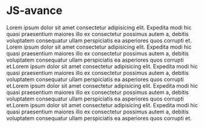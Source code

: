 # JS-avance

Lorem ipsum dolor sit amet consectetur adipisicing elit. Expedita modi hic quasi praesentium maiores illo ex consectetur possimus autem a, debitis voluptatem consequatur ullam perspiciatis ea asperiores quos corrupti et. Lorem ipsum dolor sit amet consectetur adipisicing elit. Expedita modi hic quasi praesentium maiores illo ex consectetur possimus autem a, debitis voluptatem consequatur ullam perspiciatis ea asperiores quos corrupti et.Lorem ipsum dolor sit amet consectetur adipisicing elit. Expedita modi hic quasi praesentium maiores illo ex consectetur possimus autem a, debitis voluptatem consequatur ullam perspiciatis ea asperiores quos corrupti et.Lorem ipsum dolor sit amet consectetur adipisicing elit. Expedita modi hic quasi praesentium maiores illo ex consectetur possimus autem a, debitis voluptatem consequatur ullam perspiciatis ea asperiores quos corrupti et.Lorem ipsum dolor sit amet consectetur adipisicing elit. Expedita modi hic quasi praesentium maiores illo ex consectetur possimus autem a, debitis voluptatem consequatur ullam perspiciatis ea asperiores quos corrupti et.